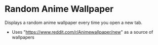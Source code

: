 # Random Anime Wallpaper

Displays a random anime wallpaper every time you open a new tab.

- Uses "https://www.reddit.com/r/Animewallpaper/new" as a source of wallpapers
